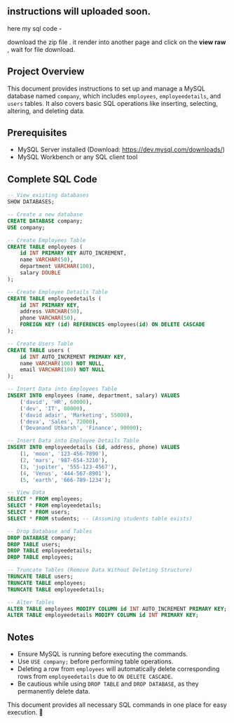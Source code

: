 ## instructions will uploaded soon.

here my sql code - 


download the zip file . it render into another page and click on the **view raw** , wait for file download. 



## Project Overview
This document provides instructions to set up and manage a MySQL database named `company`, which includes `employees`, `employeedetails`, and `users` tables. It also covers basic SQL operations like inserting, selecting, altering, and deleting data.

## Prerequisites
- MySQL Server installed (Download: https://dev.mysql.com/downloads/)
- MySQL Workbench or any SQL client tool

## Complete SQL Code
```sql
-- View existing databases
SHOW DATABASES;

-- Create a new database
CREATE DATABASE company;
USE company;

-- Create Employees Table
CREATE TABLE employees (
    id INT PRIMARY KEY AUTO_INCREMENT,
    name VARCHAR(50),
    department VARCHAR(100),
    salary DOUBLE
);

-- Create Employee Details Table
CREATE TABLE employeedetails (
    id INT PRIMARY KEY,
    address VARCHAR(50),
    phone VARCHAR(50),
    FOREIGN KEY (id) REFERENCES employees(id) ON DELETE CASCADE
);

-- Create Users Table
CREATE TABLE users (
    id INT AUTO_INCREMENT PRIMARY KEY,
    name VARCHAR(100) NOT NULL,
    email VARCHAR(100) NOT NULL
);

-- Insert Data into Employees Table
INSERT INTO employees (name, department, salary) VALUES
    ('david', 'HR', 60000),
    ('dev', 'IT', 80000),
    ('david adair', 'Marketing', 55000),
    ('deva', 'Sales', 72000),
    ('Devanand Utkarsh', 'Finance', 90000);

-- Insert Data into Employee Details Table
INSERT INTO employeedetails (id, address, phone) VALUES
    (1, 'moon', '123-456-7890'),
    (2, 'mars', '987-654-3210'),
    (3, 'jupiter', '555-123-4567'),
    (4, 'Venus', '444-567-8901'),
    (5, 'earth', '666-789-1234');

-- View Data
SELECT * FROM employees;
SELECT * FROM employeedetails;
SELECT * FROM users;
SELECT * FROM students; -- (Assuming students table exists)

-- Drop Database and Tables
DROP DATABASE company;
DROP TABLE users;
DROP TABLE employeedetails;
DROP TABLE employees;

-- Truncate Tables (Remove Data Without Deleting Structure)
TRUNCATE TABLE users;
TRUNCATE TABLE employees;
TRUNCATE TABLE employeedetails;

-- Alter Tables
ALTER TABLE employees MODIFY COLUMN id INT AUTO_INCREMENT PRIMARY KEY;
ALTER TABLE employeedetails MODIFY COLUMN id INT PRIMARY KEY;
```

## Notes
- Ensure MySQL is running before executing the commands.
- Use `USE company;` before performing table operations.
- Deleting a row from `employees` will automatically delete corresponding rows from `employeedetails` due to `ON DELETE CASCADE`.
- Be cautious while using `DROP TABLE` and `DROP DATABASE`, as they permanently delete data.

This document provides all necessary SQL commands in one place for easy execution. 🚀

